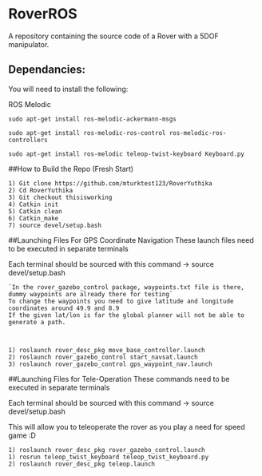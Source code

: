# RoverROS

A repository containing the source code of a Rover with a 5DOF manipulator.

## Dependancies:

You will need to install the following:

  ROS Melodic
  
  `sudo apt-get install ros-melodic-ackermann-msgs`

  `sudo apt-get install ros-melodic-ros-control ros-melodic-ros-controllers`
  
  `sudo apt-get install ros-melodic teleop-twist-keyboard Keyboard.py`

##How to Build the Repo (Fresh Start)

    1) Git clone https://github.com/mturktest123/RoverYuthika
    2) Cd RoverYuthika
    3) Git checkout thisisworking
    4) Catkin init
    5) Catkin clean
    6) Catkin_make
    7) source devel/setup.bash

##Launching Files For GPS Coordinate Navigation
These launch files need to be executed in separate terminals 

Each terminal should be sourced with this command -> source devel/setup.bash

    `In the rover_gazebo_control package, waypoints.txt file is there, dummy waypoints are already there for testing`
    To change the waypoints you need to give latitude and longitude coordinates around 49.9 and 8.9
    If the given lat/lon is far the global planner will not be able to generate a path.


    
    1) roslaunch rover_desc_pkg move_base_controller.launch
    2) roslaunch rover_gazebo_control start_navsat.launch
    3) roslaunch rover_gazebo_control gps_waypoint_nav.launch
    
##Launching Files for Tele-Operation 
These commands need to be executed in separate terminals

Each terminal should be sourced with this command -> source devel/setup.bash

This will allow you to teleoperate the rover as you play a need for speed game :D

    1) roslaunch rover_desc_pkg rover_gazebo_control.launch
    1) rosrun teleop_twist_keyboard teleop_twist_keyboard.py
    2) roslaunch rover_desc_pkg teleop.launch
    
